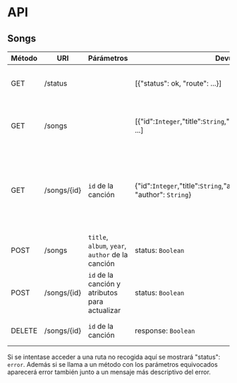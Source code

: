 # API

## Songs
| Método | URI | Párámetros | Devuelve | Descripción |
|---|---|---|---|---|
| GET | /status | | [{"status": ok, "route": ...}] | Muestra el estado y las rutas con GET activas |
| GET | /songs  | | [{"id":`Integer`,"title":`String`,"album":`String`,"year":`String`}, ...] | Muestra una lista de las canciones almacenadas en la BD |
| GET | /songs/{id} | `id` de la canción | {"id":`Integer`,"title":`String`,"album":`String`,"year": `int`, "author": `String`} | Muestra los atributos de la canción con ese `id` (year y author añadido al modelo de datos) |
| POST | /songs  | `title`, `album`, `year`, `author` de la canción  | status: `Boolean` | Añade la canción a la base de datos |
| POST | /songs/{id} | `id` de la canción y atributos para actualizar | status: `Boolean` | Actualiza los datos de una canción con `id` |
| DELETE | /songs/{id} | `id` de la canción | response: `Boolean` | Borra la canción con ese `id` |

Si se intentase acceder a una ruta no recogida aquí se mostrará "status": `error`.
Además si se llama a un método con los parámetros equivocados aparecerá error también junto
a un mensaje más descriptivo del error.
